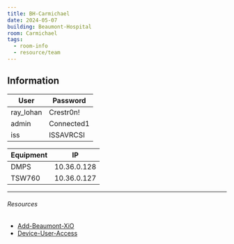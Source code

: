 ```yaml
---
title: BH-Carmichael
date: 2024-05-07
building: Beaumont-Hospital
room: Carmichael
tags:
  - room-info
  - resource/team
---
```


## Information

User             | Password
---------------- | -----------------
ray_lohan        | Crestr0n!
admin            | Connected1
iss              | ISSAVRCSI

Equipment        | IP
---------------- | -----------------
DMPS             | 10.36.0.128
TSW760           | 10.36.0.127

---

###### Resources
- [Add-Beaumont-XiO](../../04-Archive/Completed/Add-Beaumont-XiO.md)
- [Device-User-Access](../../01-Projects/Device-User-Access.md)
